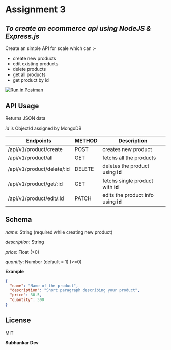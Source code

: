 # Assignment 3

## _To create an ecommerce api using NodeJS & Express.js_

Create an simple API for scale which can :-

- create new products
- edit existing products
- delete products
- get all products
- get product by id

[![Run in Postman](https://run.pstmn.io/button.svg)](https://app.getpostman.com/run-collection/17278290-6f4c2514-88d7-44fb-90c3-bdf932c2eb70?action=collection%2Ffork&collection-url=entityId%3D17278290-6f4c2514-88d7-44fb-90c3-bdf932c2eb70%26entityType%3Dcollection%26workspaceId%3D667f9152-ded6-439f-8fb4-4cbf7c3aeb15)

## API Usage

Returns JSON data

_id_ is ObjectId assigned by MongoDB

| Endpoints                  | METHOD | Description                         |
| -------------------------- | ------ | ----------------------------------- |
| /api/v1/product/create     | POST   | creates new product                 |
| /api/v1/product/all        | GET    | fetchs all the products            |
| /api/v1/product/delete/:id | DELETE | deletes the product using **id**    |
| /api/v1/product/get/:id    | GET    | fetchs single product with **id**  |
| /api/v1/product/edit/:id   | PATCH  | edits the product info using **id** |

## Schema

_name_: String (required while creating new product)

_description_: String

_price_: Float (>0)

_quantity_: Number (default = 1) (>=0)

**Example**

```json
{
  "name": "Name of the product",
  "description": "Short paragraph describing your product",
  "price": 30.5,
  "quantity": 300
}
```

## License

MIT

**Subhankar Dev**
